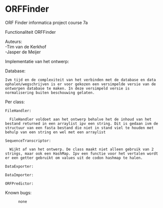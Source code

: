 # ORFFinder
ORF Finder informatica project course 7a

Functionaliteit ORFFinder

Auteurs:  
-Tim van de Kerkhof          
-Jasper de Meijer

Implementatie van het ontwerp:

  Database:
  
    Ivm tijd en de complexiteit van het verbinden met de database en data ophalen/wegschrijven is er voor gekozen een versimpelde versie van de ontworpen database te maken. In deze versimpeld versie is normalisering buiten beschouwing gelaten.
    
  Per class:
  
    FileHandler:
    
      FileHandler voldoet aan het ontwerp behalve het de inhoud van het bestand returned in een arraylist ipv een string. Dit is gedaan ivm de structuur van een fasta bestand die niet in stand viel te houden met behulp van een string en wel met een arraylist

    SequenceTranscriptor:
    
      Wijkt af van het ontwerp. De class maakt niet alleen gebruik van 2 strings, maar ook een HashMap. Ipv een functie voor het vertalen wordt er een getter gebruikt om values uit de codon hashmap te halen.

    DataExporter:

    DataImporter:

    ORFPredictor:





Known bugs:

          none
